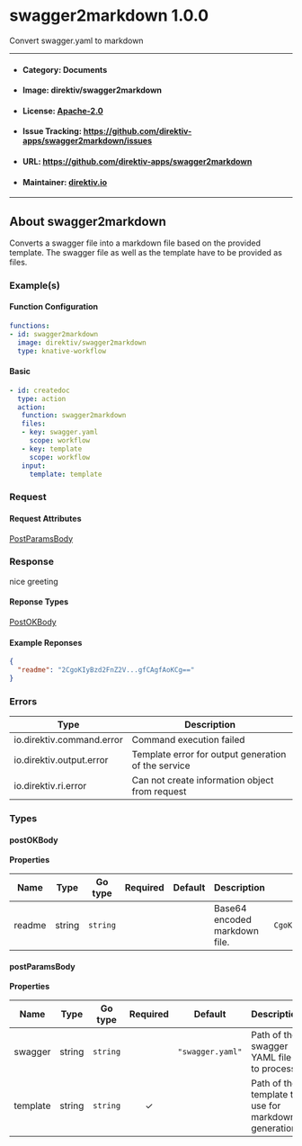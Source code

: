 
# swagger2markdown 1.0.0

Convert swagger.yaml to markdown

---
- #### Category: Documents
- #### Image: direktiv/swagger2markdown 
- #### License: [Apache-2.0](https://www.apache.org/licenses/LICENSE-2.0)
- #### Issue Tracking: https://github.com/direktiv-apps/swagger2markdown/issues
- #### URL: https://github.com/direktiv-apps/swagger2markdown
- #### Maintainer: [direktiv.io](https://www.direktiv.io) 
---

## About swagger2markdown

Converts a swagger file into a markdown file based on the provided template. The swagger file as well as the template have to be provided as files.

### Example(s)
  #### Function Configuration
  ```yaml
  functions:
  - id: swagger2markdown
    image: direktiv/swagger2markdown
    type: knative-workflow
  ```
   #### Basic
   ```yaml
   - id: createdoc
     type: action
     action:
      function: swagger2markdown
      files:
      - key: swagger.yaml
        scope: workflow
      - key: template
        scope: workflow 
      input: 
        template: template
   ```

### Request



#### Request Attributes
[PostParamsBody](#post-params-body)

### Response
  nice greeting
#### Reponse Types
    
  

[PostOKBody](#post-o-k-body)
#### Example Reponses
    
```json
{
  "readme": "2CgoKIyBzd2FnZ2V...gfCAgfAoKCg=="
}
```

### Errors
| Type | Description
|------|---------|
| io.direktiv.command.error | Command execution failed |
| io.direktiv.output.error | Template error for output generation of the service |
| io.direktiv.ri.error | Can not create information object from request |


### Types
#### <span id="post-o-k-body"></span> postOKBody

  



**Properties**

| Name | Type | Go type | Required | Default | Description | Example |
|------|------|---------|:--------:| ------- |-------------|---------|
| readme | string| `string` |  | | Base64 encoded markdown file. | `CgoKIyBzd2FnZ2V...gfCAgfAoKCg==` |


#### <span id="post-params-body"></span> postParamsBody

  



**Properties**

| Name | Type | Go type | Required | Default | Description | Example |
|------|------|---------|:--------:| ------- |-------------|---------|
| swagger | string| `string` |  | `"swagger.yaml"`| Path of the swagger YAML file to process. | `swagger.yaml` |
| template | string| `string` | ✓ | | Path of the template to use for markdown generation. | `template.tmpl` |

 
